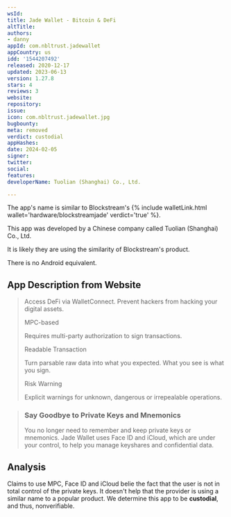```yaml
---
wsId: 
title: Jade Wallet - Bitcoin & DeFi
altTitle: 
authors:
- danny
appId: com.nbltrust.jadewallet
appCountry: us
idd: '1544207492'
released: 2020-12-17
updated: 2023-06-13
version: 1.27.8
stars: 4
reviews: 3
website: 
repository: 
issue: 
icon: com.nbltrust.jadewallet.jpg
bugbounty: 
meta: removed
verdict: custodial
appHashes: 
date: 2024-02-05
signer: 
twitter: 
social: 
features: 
developerName: Tuolian (Shanghai) Co., Ltd.

---
```


The app's name is similar to Blockstream's {% include walletLink.html wallet='hardware/blockstreamjade' verdict='true' %}. 

This app was developed by a Chinese company called Tuolian (Shanghai) Co., Ltd. 

It is likely they are using the similarity of Blockstream's product. 

There is no Android equivalent.

## App Description from Website

> Access DeFi via WalletConnect. Prevent hackers from hacking your digital assets.
>
> MPC-based
>
> Requires multi-party authorization to sign transactions.
>
> Readable Transaction
>
> Turn parsable raw data into what you expected. What you see is what you sign.
>
> Risk Warning
>
> Explicit warnings for unknown, dangerous or irrepealable operations.

> ### Say Goodbye to Private Keys and Mnemonics
>
> You no longer need to remember and keep private keys or mnemonics. Jade Wallet uses Face ID and iCloud, which are under your control, to help you manage keyshares and confidential data.

## Analysis 

Claims to use MPC, Face ID and iCloud belie the fact that the user is not in total control of the private keys. It doesn't help that the provider is using a similar name to a popular product. We determine this app to be **custodial**, and thus, nonverifiable.
